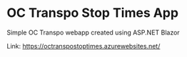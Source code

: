# OC Transpo Stop Times App
Simple OC Transpo webapp created using ASP.NET Blazor

Link: https://octranspostoptimes.azurewebsites.net/
